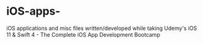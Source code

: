 # iOS-apps-
iOS applications and misc files written/developed while taking Udemy's iOS 11 &amp; Swift 4 - The Complete iOS App Development Bootcamp
